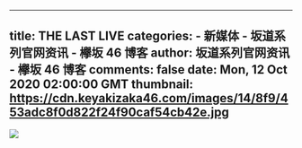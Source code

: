 
---
title: THE LAST LIVE
categories: 
    - 新媒体
    - 坂道系列官网资讯 - 欅坂 46 博客
author: 坂道系列官网资讯 - 欅坂 46 博客
comments: false
date: Mon, 12 Oct 2020 02:00:00 GMT
thumbnail: https://cdn.keyakizaka46.com/images/14/8f9/453adc8f0d822f24f90caf54cb42e.jpg
---

<div>   
<img src="https://cdn.keyakizaka46.com/images/14/8f9/453adc8f0d822f24f90caf54cb42e.jpg" referrerpolicy="no-referrer">  
</div>
            